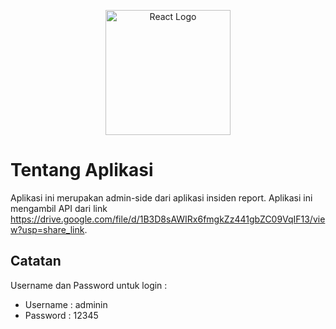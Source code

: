 <p align="center"><a href="https://laravel.com" target="_blank"><img src="https://media2.giphy.com/media/RJzm826vu7WbJvBtxX/giphy_s.gif?cid=790b7611d198f147e3a078cbf8fdcee5ba2574b50b9d1cc4&rid=giphy_s.gif&ct=s" width="200" alt="React Logo"></a></p>

# Tentang Aplikasi

Aplikasi ini merupakan admin-side dari aplikasi insiden report. Aplikasi ini mengambil API dari link https://drive.google.com/file/d/1B3D8sAWIRx6fmgkZz441gbZC09VqIF13/view?usp=share_link.

## Catatan
Username dan Password untuk login :
- Username  : adminin
- Password  : 12345
